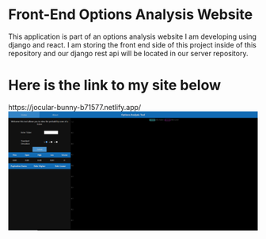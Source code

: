 <h1>Front-End Options Analysis Website</h1>
This application is part of an options analysis website I am developing using django and react. I am storing the front end side of this project inside of this repository and our django rest api will be located in our server repository. 

<h1>Here is the link to my site below</h1>
https://jocular-bunny-b71577.netlify.app/
<img src="src/assets/screenShot.PNG" width=900>
